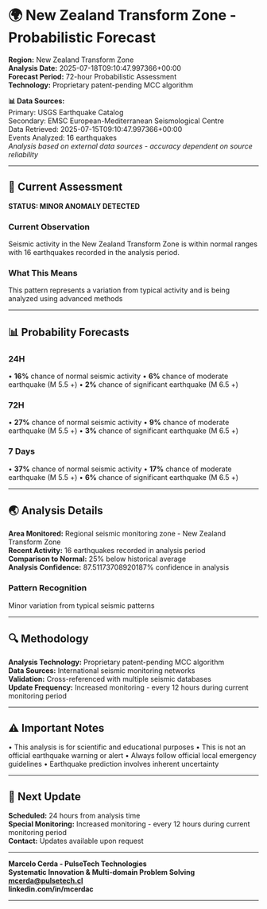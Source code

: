 # 🌍 New Zealand Transform Zone - Probabilistic Forecast

**Region:** New Zealand Transform Zone  
**Analysis Date:** 2025-07-18T09:10:47.997366+00:00  
**Forecast Period:** 72-hour Probabilistic Assessment  
**Technology:** Proprietary patent-pending MCC algorithm  

**📊 Data Sources:**  
Primary: USGS Earthquake Catalog  
Secondary: EMSC European-Mediterranean Seismological Centre  
Data Retrieved: 2025-07-15T09:10:47.997366+00:00  
Events Analyzed: 16 earthquakes  
*Analysis based on external data sources - accuracy dependent on source reliability*

---

## 🎯 Current Assessment

**STATUS: MINOR ANOMALY DETECTED**

### Current Observation
Seismic activity in the New Zealand Transform Zone is within normal ranges with 16 earthquakes recorded in the analysis period.

### What This Means
This pattern represents a variation from typical activity and is being analyzed using advanced methods

---

## 📊 Probability Forecasts

### 24H
• **16%** chance of normal seismic activity
• **6%** chance of moderate earthquake (M 5.5 +)
• **2%** chance of significant earthquake (M 6.5 +)

### 72H
• **27%** chance of normal seismic activity
• **9%** chance of moderate earthquake (M 5.5 +)
• **3%** chance of significant earthquake (M 6.5 +)

### 7 Days
• **37%** chance of normal seismic activity
• **17%** chance of moderate earthquake (M 5.5 +)
• **6%** chance of significant earthquake (M 6.5 +)

---

## 🌏 Analysis Details
**Area Monitored:** Regional seismic monitoring zone - New Zealand Transform Zone  
**Recent Activity:** 16 earthquakes recorded in analysis period  
**Comparison to Normal:** 25% below historical average  
**Analysis Confidence:** 87.51173708920187% confidence in analysis  

### Pattern Recognition
Minor variation from typical seismic patterns

---

## 🔍 Methodology
**Analysis Technology:** Proprietary patent-pending MCC algorithm  
**Data Sources:** International seismic monitoring networks  
**Validation:** Cross-referenced with multiple seismic databases  
**Update Frequency:** Increased monitoring - every 12 hours during current monitoring period  

---

## ⚠️ Important Notes
• This analysis is for scientific and educational purposes
• This is not an official earthquake warning or alert
• Always follow official local emergency guidelines
• Earthquake prediction involves inherent uncertainty

---

## 📅 Next Update
**Scheduled:** 24 hours from analysis time  
**Special Monitoring:** Increased monitoring - every 12 hours during current monitoring period  
**Contact:** Updates available upon request  

---

**Marcelo Cerda - PulseTech Technologies**  
**Systematic Innovation & Multi-domain Problem Solving**  
**mcerda@pulsetech.cl**  
**linkedin.com/in/mcerdac**

---
